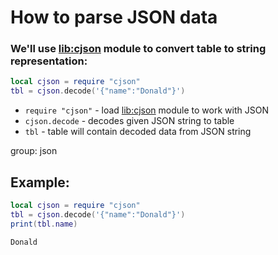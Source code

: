 # How to parse JSON data

### We'll use [lib:cjson](https://onelinerhub.com/lua/install-cjson-module-with-luarocks) module to convert table to string representation:

```lua
local cjson = require "cjson"
tbl = cjson.decode('{"name":"Donald"}')
```

- `require "cjson"` - load [lib:cjson](https://onelinerhub.com/lua/install-cjson-module-with-luarocks) module to work with JSON
- `cjson.decode` - decodes given JSON string to table
- `tbl` - table will contain decoded data from JSON string

group: json

## Example: 
```lua
local cjson = require "cjson"
tbl = cjson.decode('{"name":"Donald"}')
print(tbl.name)
```
```
Donald

```

